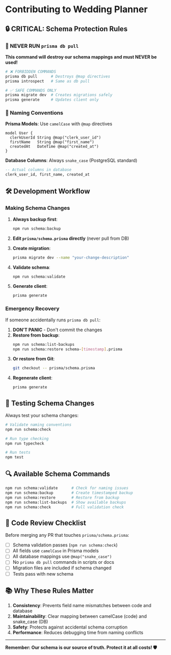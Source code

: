# Contributing to Wedding Planner

## 🔒 CRITICAL: Schema Protection Rules

### 🚨 NEVER RUN `prisma db pull`

**This command will destroy our schema mappings and must NEVER be used!**

```bash
# ❌ FORBIDDEN COMMANDS
prisma db pull      # Destroys @map directives  
prisma introspect   # Same as db pull

# ✅ SAFE COMMANDS ONLY
prisma migrate dev  # Creates migrations safely
prisma generate     # Updates client only
```

### 📐 Naming Conventions

**Prisma Models**: Use `camelCase` with `@map` directives
```prisma
model User {
  clerkUserId String @map("clerk_user_id")
  firstName   String @map("first_name")
  createdAt   DateTime @map("created_at")
}
```

**Database Columns**: Always `snake_case` (PostgreSQL standard)
```sql
-- Actual columns in database
clerk_user_id, first_name, created_at
```

## 🛠️ Development Workflow

### Making Schema Changes

1. **Always backup first**:
   ```bash
   npm run schema:backup
   ```

2. **Edit `prisma/schema.prisma` directly** (never pull from DB)

3. **Create migration**:
   ```bash
   prisma migrate dev --name "your-change-description"
   ```

4. **Validate schema**:
   ```bash
   npm run schema:validate
   ```

5. **Generate client**:
   ```bash
   prisma generate
   ```

### Emergency Recovery

If someone accidentally runs `prisma db pull`:

1. **DON'T PANIC** - Don't commit the changes
2. **Restore from backup**:
   ```bash
   npm run schema:list-backups
   npm run schema:restore schema-[timestamp].prisma
   ```
3. **Or restore from Git**:
   ```bash
   git checkout -- prisma/schema.prisma
   ```
4. **Regenerate client**:
   ```bash
   prisma generate
   ```

## 🧪 Testing Schema Changes

Always test your schema changes:

```bash
# Validate naming conventions
npm run schema:check

# Run type checking
npm run typecheck

# Run tests
npm test
```

## 🔍 Available Schema Commands

```bash
npm run schema:validate      # Check for naming issues
npm run schema:backup        # Create timestamped backup  
npm run schema:restore       # Restore from backup
npm run schema:list-backups  # Show available backups
npm run schema:check         # Full validation check
```

## 🚫 Code Review Checklist

Before merging any PR that touches `prisma/schema.prisma`:

- [ ] Schema validation passes (`npm run schema:check`)
- [ ] All fields use `camelCase` in Prisma models
- [ ] All database mappings use `@map("snake_case")`
- [ ] No `prisma db pull` commands in scripts or docs
- [ ] Migration files are included if schema changed
- [ ] Tests pass with new schema

## 📚 Why These Rules Matter

1. **Consistency**: Prevents field name mismatches between code and database
2. **Maintainability**: Clear mapping between camelCase (code) and snake_case (DB)
3. **Safety**: Protects against accidental schema corruption
4. **Performance**: Reduces debugging time from naming conflicts

---

**Remember: Our schema is our source of truth. Protect it at all costs! 🛡️**